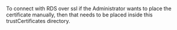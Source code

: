 To connect with RDS over ssl if the Administrator wants to place the certificate manually, then that needs to be placed inside this trustCertificates directory.